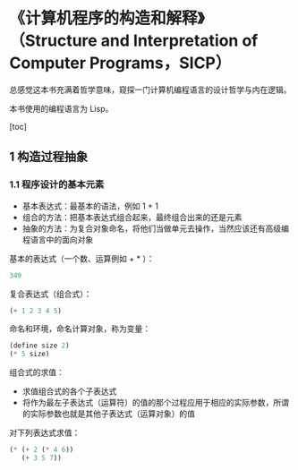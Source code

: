 # 《计算机程序的构造和解释》（Structure and Interpretation of Computer Programs，SICP）

总感觉这本书充满着哲学意味，窥探一门计算机编程语言的设计哲学与内在逻辑。

本书使用的编程语言为 Lisp。

[toc]

## 1 构造过程抽象

### 1.1 程序设计的基本元素

* 基本表达式：最基本的语法，例如 1 + 1
* 组合的方法：把基本表达式组合起来，最终组合出来的还是元素
* 抽象的方法：为复合对象命名，将他们当做单元去操作，当然应该还有高级编程语言中的面向对象

基本的表达式（一个数、运算例如 + * ）：

```lisp
349
```

复合表达式（组合式）：

```lisp
(+ 1 2 3 4 5)
```

命名和环境，命名计算对象，称为变量：

```lisp
(define size 2)
(* 5 size)
```

组合式的求值：

* 求值组合式的各个子表达式
* 将作为最左子表达式（运算符）的值的那个过程应用于相应的实际参数，所谓的实际参数也就是其他子表达式（运算对象）的值

对下列表达式求值：

```lisp
(* (+ 2 (* 4 6))
   (+ 3 5 7))
```
